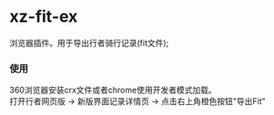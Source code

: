 # xz-fit-ex

浏览器插件。用于导出行者骑行记录(fit文件);  

### 使用
360浏览器安装crx文件或者chrome使用开发者模式加载。  
打开行者网页版 -> 新版界面记录详情页 -> 点击右上角橙色按钮"导出Fit"
